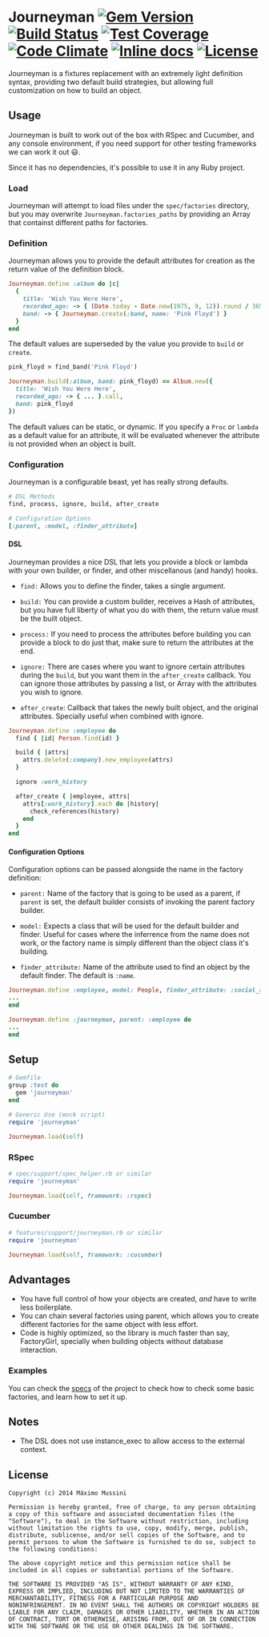 Journeyman [![Gem Version](https://badge.fury.io/rb/journeyman.svg)](http://badge.fury.io/rb/journeyman) [![Build Status](https://travis-ci.org/ElMassimo/journeyman.svg)](https://travis-ci.org/ElMassimo/journeyman) [![Test Coverage](https://codeclimate.com/github/ElMassimo/journeyman/badges/coverage.svg)](https://codeclimate.com/github/ElMassimo/journeyman) [![Code Climate](https://codeclimate.com/github/ElMassimo/journeyman/badges/gpa.svg)](https://codeclimate.com/github/ElMassimo/journeyman) [![Inline docs](http://inch-ci.org/github/ElMassimo/journeyman.svg)](http://inch-ci.org/github/ElMassimo/journeyman) [![License](https://img.shields.io/badge/license-MIT-blue.svg)](https://github.com/ElMassimo/journeyman/blob/master/LICENSE.txt)
=====================

Journeyman is a fixtures replacement with an extremely light definition syntax,
providing two default build strategies, but allowing full customization on how
to build an object.

## Usage
Journeyman is built to work out of the box with RSpec and Cucumber, and any
console environment, if you need support for other testing frameworks we can
work it out :smiley:.

Since it has no dependencies, it's possible to use it in any Ruby project.

### Load
Journeyman will attempt to load files under the `spec/factories` directory, but
you may overwrite `Journeyman.factories_paths` by providing an Array that
containst different paths for factories.

### Definition
Journeyman allows you to provide the default attributes for creation as the
return value of the definition block.

```ruby
Journeyman.define :album do |c|
  {
    title: 'Wish You Were Here',
    recorded_ago: -> { (Date.today - Date.new(1975, 9, 12)).round / 365 },
    band: -> { Journeyman.create(:band, name: 'Pink Floyd') }
  }
end
```
The default values are superseded by the value you provide to `build` or `create`.

```ruby
pink_floyd = find_band('Pink Floyd')

Journeyman.build(:album, band: pink_floyd) == Album.new({
  title: 'Wish You Were Here',
  recorded_ago: -> { ... }.call,
  band: pink_floyd
})
```
The default values can be static, or dynamic. If you specify a `Proc` or `lambda`
as a default value for an attribute, it will be evaluated whenever the attribute
is not provided when an object is built.

### Configuration
Journeyman is a configurable beast, yet has really strong defaults.
```ruby
# DSL Methods
find, process, ignore, build, after_create

# Configuration Options
[:parent, :model, :finder_attribute]
```

#### DSL
Journeyman provides a nice DSL that lets you provide a block or lambda with your
own builder, or finder, and other miscellanous (and handy) hooks.

* `find:` Allows you to define the finder, takes a single argument.

* `build:` You can provide a custom builder, receives a Hash of attributes, but
you have full liberty of what you do with them, the return value must be the
built object.

* `process:` If you need to process the attributes before building you can
provide a block to do just that, make sure to return the attributes at the end.

* `ignore:` There are cases where you want to ignore certain attributes during
the `build`, but you want them in the `after_create` callback. You can ignore
those attributes by passing a list, or Array with the attributes you wish to
ignore.

* `after_create`: Callback that takes the newly built object, and the original
attributes. Specially useful when combined with ignore.

```ruby
Journeyman.define :employee do
  find { |id| Person.find(id) }

  build { |attrs|
    attrs.delete(:company).new_employee(attrs)
  }

  ignore :work_history

  after_create { |employee, attrs|
    attrs[:work_history].each do |history|
      check_references(history)
    end
  }
end
```

#### Configuration Options
Configuration options can be passed alongside the name in the factory definition:

* `parent:` Name of the factory that is going to be used as a parent, if `parent`
is set, the default builder consists of invoking the parent factory builder.

* `model:` Expects a class that will be used for the default builder and finder.
Useful for cases where the inferrence from the name does not work, or the factory
name is simply different than the object class it's building.

* `finder_attribute:` Name of the attribute used to find an object by the default
finder. The default is `:name`.

```ruby
Journeyman.define :employee, model: People, finder_attribute: :social_security_id do
...
end

Journeyman.define :journeyman, parent: :employee do
...
end
```

## Setup
```ruby
# Gemfile
group :test do
  gem 'journeyman'
end

# Generic Use (mock script)
require 'journeyman'

Journeyman.load(self)
````
### RSpec
```ruby
# spec/support/spec_helper.rb or similar
require 'journeyman'

Journeyman.load(self, framework: :rspec)
````

### Cucumber
```ruby
# features/support/journeyman.rb or similar
require 'journeyman'

Journeyman.load(self, framework: :cucumber)
````

## Advantages

* You have full control of how your objects are created, *and* have to write
less boilerplate.
* You can chain several factories using parent, which allows you to create
different factories for the same object with less effort.
* Code is highly optimized, so the library is much faster than say, FactoryGirl,
specially when building objects without database interaction.


### Examples

You can check the [specs](https://github.com/ElMassimo/journeyman/tree/master/spec) of the project
to check how to check some basic factories, and learn how to set it up.

## Notes
* The DSL does not use instance_exec to allow access to the external context.


License
--------

    Copyright (c) 2014 Máximo Mussini

    Permission is hereby granted, free of charge, to any person obtaining
    a copy of this software and associated documentation files (the
    "Software"), to deal in the Software without restriction, including
    without limitation the rights to use, copy, modify, merge, publish,
    distribute, sublicense, and/or sell copies of the Software, and to
    permit persons to whom the Software is furnished to do so, subject to
    the following conditions:

    The above copyright notice and this permission notice shall be
    included in all copies or substantial portions of the Software.

    THE SOFTWARE IS PROVIDED "AS IS", WITHOUT WARRANTY OF ANY KIND,
    EXPRESS OR IMPLIED, INCLUDING BUT NOT LIMITED TO THE WARRANTIES OF
    MERCHANTABILITY, FITNESS FOR A PARTICULAR PURPOSE AND
    NONINFRINGEMENT. IN NO EVENT SHALL THE AUTHORS OR COPYRIGHT HOLDERS BE
    LIABLE FOR ANY CLAIM, DAMAGES OR OTHER LIABILITY, WHETHER IN AN ACTION
    OF CONTRACT, TORT OR OTHERWISE, ARISING FROM, OUT OF OR IN CONNECTION
    WITH THE SOFTWARE OR THE USE OR OTHER DEALINGS IN THE SOFTWARE.
